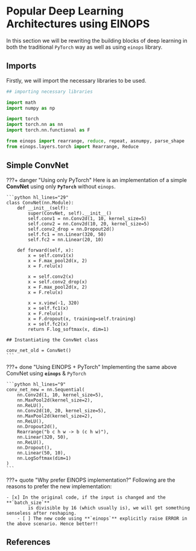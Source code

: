 # Popular Deep Learning Architectures using EINOPS

In this section we will be rewriting the building blocks of deep learning
in both the traditional `PyTorch` way as well as using `einops` library.

## Imports

Firstly, we will import the necessary libraries to be used.

```python hl_lines="10-11"
## importing necessary libraries

import math
import numpy as np

import torch
import torch.nn as nn
import torch.nn.functional as F

from einops import rearrange, reduce, repeat, asnumpy, parse_shape
from einops.layers.torch import Rearrange, Reduce
```

## Simple ConvNet

???+ danger "Using only PyTorch"
    Here is an implementation of a simple **ConvNet** using only **`PyTorch`**
    without `einops`.

    ```python hl_lines="29"
    class ConvNet(nn.Module):
        def __init__(self):
            super(ConvNet, self).__init__()
            self.conv1 = nn.Conv2d(1, 10, kernel_size=5)
            self.conv2 = nn.Conv2d(10, 20, kernel_size=5)
            self.conv2_drop = nn.Dropout2d()
            self.fc1 = nn.Linear(320, 50)
            self.fc2 = nn.Linear(20, 10)
            
        def forward(self, x):
            x = self.conv1(x)
            x = F.max_pool2d(x, 2)
            x = F.relu(x)
            
            x = self.conv2(x)
            x = self.conv2_drop(x)
            x = F.max_pool2d(x, 2)
            x = F.relu(x)

            x = x.view(-1, 320)
            x = self.fc1(x)
            x = F.relu(x)
            x = F.dropout(x, training=self.training)
            x = self.fc2(x)
            return F.log_softmax(x, dim=1)
    
    ## Instantiating the ConvNet class
       
    conv_net_old = ConvNet()
    ```

???+ done "Using EINOPS + PyTorch"
    Implementing the same above ConvNet using **`einops`** & `PyTorch`
    
    ```python hl_lines="9"
    conv_net_new = nn.Sequential(
        nn.Conv2d(1, 10, kernel_size=5),
        nn.MaxPool2d(kernel_size=2),
        nn.ReLU(),
        nn.Conv2d(10, 20, kernel_size=5),
        nn.MaxPool2d(kernel_size=2),
        nn.ReLU(),
        nn.Dropout2d(),
        Rearrange("b c h w -> b (c h w)"),
        nn.Linear(320, 50),
        nn.ReLU(),
        nn.Dropout(),
        nn.Linear(50, 10),
        nn.LogSoftmax(dim=1)
    )
    ```

???+ quote "Why prefer EINOPS implementation?"
    Following are the reasons to prefer the new implementation:

    - [x] In the original code, if the input is changed and the **`batch_size`** 
            is divisible by 16 (which usually is), we will get something senseless after reshaping.
        - [ ] The new code using **`einops`** explicitly raise ERROR in the above scenario. Hence better!!

## References

[^1]: http://einops.rocks/pytorch-examples.html
[^2]: https://github.com/arogozhnikov/einops
